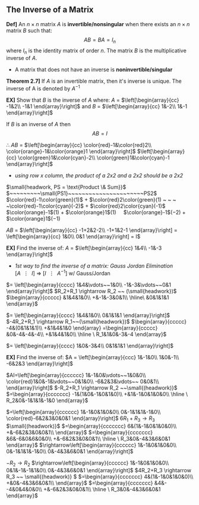 ## The Inverse of a Matrix

__Def]__ An $n\times n$ matrix $A$ is __invertible/nonsingular__ when there exists an $n \times n$ matrix $B$ such that: $$AB = BA = I_n$$
where $I_n$ is the identity matrix of order $n$. The matrix $B$ is the multiplicative inverse of $A$. 
- A matrix that does not have an inverse is __noninvertible/singular__

__Theorem 2.7]__ If $A$ is an invertible matrix, then it's inverse is unique. The inverse of A is denoted by $A^{-1}$

__EX]__ Show that $B$ is the inverse of $A$ where:
$A$ = $\left[\begin{array}{cc}
  -1&2\\
  -1&1
\end{array}\right]$ and  $B$ = $\left[\begin{array}{cc}
  1&-2\\
  1&-1
\end{array}\right]$ 

If $B$ is an inverse of $A$ then $$AB = I$$

$\therefore$
$AB$ = $\left[\begin{array}{cc}
  \color{red}-1&\color{red}2\\
  \color{orange}-1&\color{orange}1
\end{array}\right]$  $\left[\begin{array}{cc}
  \color{green}1&\color{cyan}-2\\
  \color{green}1&\color{cyan}-1
\end{array}\right]$

- _using row x column, the product of a 2x2 and a 2x2 should be a 2x2_

$\small{headwork, PS = \text{Product \& Sum}}$
$~~~~~~~~~\small{PS1}~~~~~~~~~~~~~~~~~~~~~~PS2$
$\color{red}-1\color{green}(1)$ + $\color{red}2\color{green}(1) ~ ~ ~ ~\color{red}-1\color{cyan}(-2)$ + $\color{red}2\color{cyan}(-1)$
$\color{orange}-1$$(1)$ + $\color{orange}1$$(1)~ ~ ~ ~$ $\color{orange}-1$$(-2)$ + $\color{orange}1$$(-1)$

$AB$ = $\left[\begin{array}{cc}
  -1+2&2-2\\
  -1+1&2-1
\end{array}\right] =  \left[\begin{array}{cc}
  1&0\\
  0&1
\end{array}\right] = I$    

__EX]__ Find the inverse of: $A$ = $\left[\begin{array}{cc}
  1&4\\
  -1&-3
\end{array}\right]$ 

- _1st way to find the inverse of a matrix: Gauss Jordan Elimination_
$[A~~\vdots~~I]$ => $[I~~\vdots~~A^{-1}]$ w/ Gauss/Jordan

$= \left[\begin{array}{cccc}
  1&4&\vdots~~1&0\\
  -1&-3&\vdots~~0&1
\end{array}\right]$  $R_2+R_1 \rightarrow R_2 ~~ (\small{headwork})$   $\begin{array}{ccccc}
  &1&4&1&0\\
  +&-1&-3&0&1\\
  \hline\
  &0&1&1&1
\end{array}$

$= \left[\begin{array}{cccc}
  1&4&1&0\\
  0&1&1&1
\end{array}\right]$  $-4R_2+R_1 \rightarrow R_1~~(\small{headwork})$   $\begin{array}{ccccc}
  -4&(0&1&1&1)\\
  +&1&4&1&0
\end{array} =\begin{array}{ccccc}
  &0&-4&-4&-4\\
  +&1&4&1&0\\
 \hline \
 R_1&1&0&-3&-4
\end{array}$

$= \left[\begin{array}{cccc}
  1&0&-3&4\\
  0&1&1&1
\end{array}\right]$ 

__EX]__ Find the inverse of:  $A = \left[\begin{array}{ccc}
 1&-1&0\\
  1&0&-1\\
  -6&2&3
  \end{array}\right]$

$AI=\left[\begin{array}{cccccc}
  1&-1&0&\vdots~~1&0&0\\
  \color{red}1&0&-1&\vdots~~0&1&0\\
  -6&2&3&\vdots~~ 0&0&1\\
\end{array}\right]$ $-R_2+R_1 \rightarrow R_2 ~~\small{(headwork)}$ $=\begin{array}{ccccccc}
  -1&(1&0&-1&0&1&0)\\
  +&1&-1&0&1&0&0\\
 \hline \
 R_2&0&-1&1&1&-1&0
\end{array}$

$=\left[\begin{array}{cccccc}
1&-1&0&1&0&0\\
0&-1&1&1&-1&0\\
\color{red}-6&2&3&0&0&1
\end{array}\right]$ $6R_1+R_3 \rightarrow R_3$ 
$\small{(headwork)}$
$=\begin{array}{ccccccc}
  6&(1&-1&0&1&0&0)\\
  +&-6&2&3&0&0&1\\
\end{array}$ $=\begin{array}{ccccccc}
  &6&-6&0&6&0&0\\
  +&-6&2&3&0&0&1\\
 \hline \
 R_3&0&-4&3&6&0&1
\end{array}$ $\rightarrow\left[\begin{array}{cccccc}
1&-1&0&1&0&0\\
0&-1&1&1&-1&0\\
0&-4&3&6&0&1
\end{array}\right]$ 

$-R_2 \rightarrow R_2$ $\rightarrow\left[\begin{array}{cccccc}
1&-1&0&1&0&0\\
0&1&-1&-1&1&0\\
0&-4&3&6&0&1
\end{array}\right]$ $4R_2+R_3 \rightarrow R_3 ~~ \small{(headwork)}
$ $=\begin{array}{ccccccc}
  4&(1&-1&0&1&0&0)\\
  +&0&-4&3&6&0&1\\
\end{array}$ $=\begin{array}{ccccccc}
  &4&--4&0&4&0&0\\
  +&-6&2&3&0&0&1\\
 \hline \
 R_3&0&-4&3&6&0&1
\end{array}$